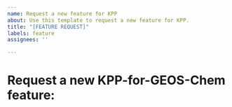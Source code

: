 ```yaml
---
name: Request a new feature for KPP
about: Use this template to request a new feature for KPP.
title: "[FEATURE REQUEST]"
labels: feature
assignees: ''

---
```


# Request a new KPP-for-GEOS-Chem feature:
